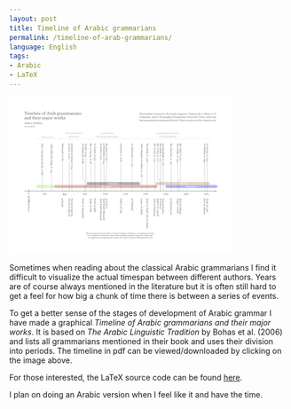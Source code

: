 ```yaml
---
layout: post
title: Timeline of Arabic grammarians
permalink: /timeline-of-arab-grammarians/
language: English
tags:
- Arabic
- LaTeX
---
```


[![thumbnail](/images/alt-timeline.thumbnail.png)](/images/alt-timeline.pdf)

Sometimes when reading about the classical Arabic grammarians I find it difficult to visualize the actual timespan between different authors. Years are of course always mentioned in the literature but it is often still hard to get a feel for how big a chunk of time there is between a series of events. 

To get a better sense of the stages of development of Arabic grammar I have made a graphical *Timeline of Arabic grammarians and their major works*. It is based on *The Arabic Linguistic Tradition* by Bohas et al. (2006) and lists all grammarians mentioned in their book and uses their division into periods. The timeline in pdf can be viewed/downloaded by clicking on the image above.

For those interested, the LaTeX source code can be found [here](https://github.com/andreasmhallberg/alt-timeline/blob/master/alt-timeline.tex). 

I plan on doing an Arabic version when I feel like it and have the time.
